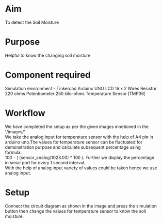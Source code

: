 # Aim
To detect the Soil Moisture
<br>

# Purpose
Helpful to know the changing soil moisture
<br>

# Component required
Simulation environment - Tinkercad
Arduino UNO
LCD 16 x 2 
Wires
Resistor 220 ohms 
Potentiometer 250 kilo-ohms
Temperature Sensor [TMP36]
<br>


# Workflow
We have completed the setup as per the given images mnetioned in the '/images/'<br>
We take the analog input for temperature sensor with the help of A4 pin in arduino uno.The values for temperature sensor can be fluctuated for demonstration purpose and calculate subsequent percentage using formula:<br>100 - ( (sensor_analog/1023.00) * 100 ). Further we display the percentage in serial port for every 1 second interval.<br>With the help of analog input variety of values could be taken hence we use analog input.
<br>

# Setup 
Connect the circuit diagram as shown in the image and press the simulation button then change the values for temperature sensor to know the soil moisture.
